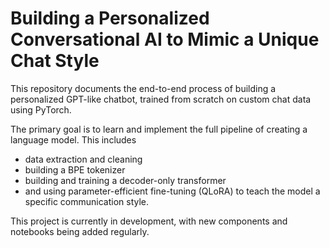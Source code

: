 # Building a Personalized Conversational AI to Mimic a Unique Chat Style
This repository documents the end-to-end process of building a personalized GPT-like chatbot, trained from scratch on custom chat data using PyTorch.

The primary goal is to learn and implement the full pipeline of creating a language model. This includes 
* data extraction and cleaning
* building a BPE tokenizer
* building and training a decoder-only transformer
* and using parameter-efficient fine-tuning (QLoRA) to teach the model a specific communication style.

This project is currently in development, with new components and notebooks being added regularly.

